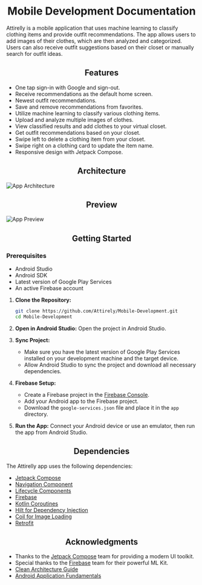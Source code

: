 <div align="center">
  <h1>Mobile Development Documentation</h1>
</div>

Attirelly is a mobile application that uses machine learning to classify clothing items and provide outfit recommendations. The app allows users to add images of their clothes, which are then analyzed and categorized. Users can also receive outfit suggestions based on their closet or manually search for outfit ideas.

<div align="center">
  <h2>Features</h2>
</div>

- One tap sign-in with Google and sign-out.
- Receive recommendations as the default home screen.
- Newest outfit recommendations.
- Save and remove recommendations from favorites.
- Utilize machine learning to classify various clothing items.
- Upload and analyze multiple images of clothes.
- View classified results and add clothes to your virtual closet.
- Get outfit recommendations based on your closet.
- Swipe left to delete a clothing item from your closet.
- Swipe right on a clothing card to update the item name.
- Responsive design with Jetpack Compose.

<div align="center">
  <h2>Architecture</h2>
</div>

![App Architecture](https://drive.google.com/uc?export=view&id=1OjsP_uOq6cOyDaJv8P-z_9qsHU8qibjO)

<div align="center">
  <h2>Preview</h2>
</div> 

![App Preview](https://drive.google.com/uc?export=view&id=14iXKnYyBmSecUW2eFwM_vqo49ftxDOxf)

<div align="center">
  <h2>Getting Started</h2>
</div> 

### Prerequisites

- Android Studio
- Android SDK
- Latest version of Google Play Services
- An active Firebase account

1. **Clone the Repository:**
    ```bash
    git clone https://github.com/Attirely/Mobile-Development.git
    cd Mobile-Development
    ```

2. **Open in Android Studio:**
    Open the project in Android Studio.

3. **Sync Project:**
    - Make sure you have the latest version of Google Play Services installed on your development machine and the target device.
    - Allow Android Studio to sync the project and download all necessary dependencies.

4. **Firebase Setup:**
    - Create a Firebase project in the [Firebase Console](https://console.firebase.google.com/).
    - Add your Android app to the Firebase project.
    - Download the `google-services.json` file and place it in the `app` directory.

5. **Run the App:**
    Connect your Android device or use an emulator, then run the app from Android Studio.

<div align="center">
  <h2>Dependencies</h2>
</div>  

The Attirelly app uses the following dependencies:

- [Jetpack Compose](https://developer.android.com/jetpack/compose)
- [Navigation Component](https://developer.android.com/guide/navigation/navigation-getting-started)
- [Lifecycle Components](https://developer.android.com/jetpack/androidx/releases/lifecycle)
- [Firebase](https://firebase.google.com/docs)
- [Kotlin Coroutines](https://kotlinlang.org/docs/coroutines-overview.html)
- [Hilt for Dependency Injection](https://developer.android.com/training/dependency-injection/hilt-android)
- [Coil for Image Loading](https://coil-kt.github.io/coil/)
- [Retrofit](https://square.github.io/retrofit/)

<div align="center">
  <h2>Acknowledgments</h2>
</div>  

- Thanks to the [Jetpack Compose](https://developer.android.com/jetpack/compose) team for providing a modern UI toolkit.
- Special thanks to the [Firebase](https://firebase.google.com/docs) team for their powerful ML Kit.
- [Clean Architecture Guide](https://developer.android.com/guide/architecture)
- [Android Application Fundamentals](https://developer.android.com/guide/components/fundamentals)
